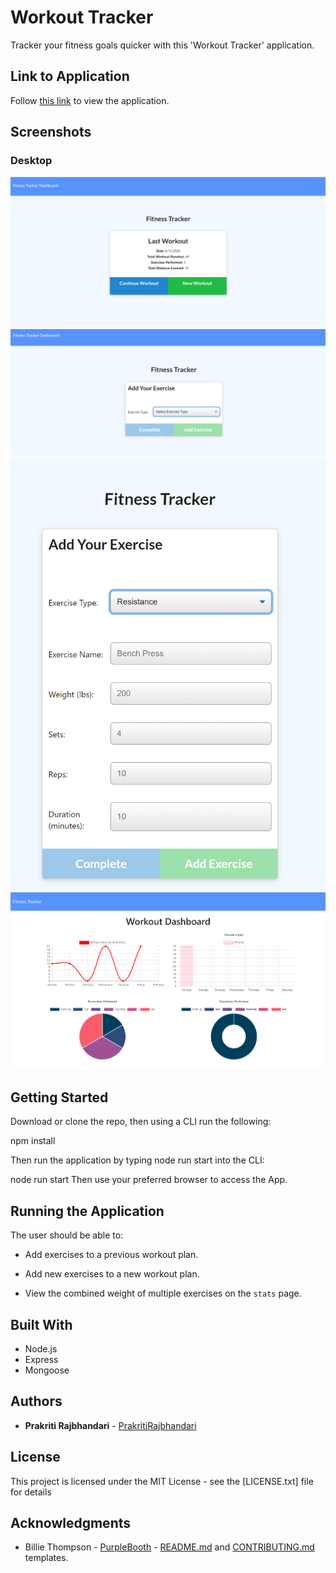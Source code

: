 
# Workout Tracker

Tracker your fitness goals quicker with this 'Workout Tracker' application.

## Link to Application

Follow [this link](https://quiet-chamber-70936.herokuapp.com/) to view the application.

## Screenshots

### Desktop

<img src="./image/Capture1.PNG" alt=" desktop screenshot"/>
<img src="./image/Capture2.PNG" alt=" desktop screenshot"/>
<img src="./image/Capture3.PNG" alt=" desktop screenshot"/>
<img src="./image/Capture.PNG" alt=" desktop screenshot"/>


## Getting Started

Download or clone the repo, then using a CLI run the following:

npm install

Then run the application by typing node run start into the CLI:

node run start
Then use your preferred browser to access the App.

## Running the Application

The user should be able to:

  * Add exercises to a previous workout plan.

  * Add new exercises to a new workout plan.

  * View the combined weight of multiple exercises on the `stats` page.


## Built With

- Node.js
- Express
- Mongoose

## Authors
- **Prakriti Rajbhandari** - [PrakritiRajbhandari](https://github.com/PrakritiRajbhandari)

## License

This project is licensed under the MIT License - see the [LICENSE.txt] file for details

## Acknowledgments

- Billie Thompson - [PurpleBooth](https://gist.github.com/PurpleBooth) - [README.md](https://gist.github.com/PurpleBooth/109311bb0361f32d87a2) and [CONTRIBUTING.md](https://gist.github.com/PurpleBooth/b24679402957c63ec426) templates.
